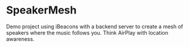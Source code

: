 SpeakerMesh
===========
Demo project using iBeacons with a backend server to create a mesh of speakers where the music follows you. Think AirPlay with location awareness.
